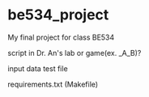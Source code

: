 # be534_project
My final project for class BE534

script in Dr. An's lab or game(ex. _A_B)?

input data
test file

requirements.txt
(Makefile)
